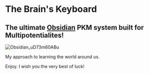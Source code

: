 # The Brain's Keyboard

## The ultimate [Obsidian](https://obsidian.md/) PKM system built for Multipotentialites!

![Obsidian_uD73m60ABu](https://github.com/user-attachments/assets/fb634e6b-0783-426a-b652-aa33a8f6813a)

My approach to learning the world around us.

Enjoy. I wish you the very best of luck!
